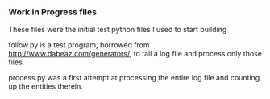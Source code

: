 ### Work in Progress files 

These files were the initial test python files I used to start building

follow.py is a test program, borrowed from http://www.dabeaz.com/generators/, to tail a log file and process only those files.

process.py was a first attempt at processing the entire log file and counting up the entities therein.
